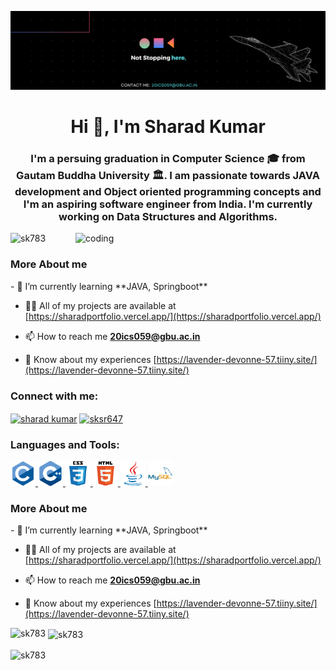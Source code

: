 ![logo](https://github.com/Sk783/Sk783/blob/main/not%20stopping%20here%2C.png)
<h1 align="center">Hi 👋, I'm Sharad Kumar</h1>
<h3 align="center">I'm a persuing graduation in Computer Science 🎓 from Gautam Buddha University 🏛. I am passionate towards JAVA development and Object oriented programming concepts and I'm an aspiring software engineer from India. I'm currently working on Data Structures and Algorithms.</h3>
<img align="right" alt="coding" width="400" src="https://user-images.githubusercontent.com/55389276/140866485-8fb1c876-9a8f-4d6a-98dc-08c498lead70.gif">

<p align="left"> <img src="https://komarev.com/ghpvc/?username=sk783&label=Profile%20views&color=0e75b6&style=flat" alt="sk783" /> </p>
<h3 align="left">More About me </h3>
- 🌱 I’m currently learning **JAVA, Springboot**

- 👨‍💻 All of my projects are available at [https://sharadportfolio.vercel.app/](https://sharadportfolio.vercel.app/)

- 📫 How to reach me **20ics059@gbu.ac.in**

- 📄 Know about my experiences [https://lavender-devonne-57.tiiny.site/](https://lavender-devonne-57.tiiny.site/)

<h3 align="left">Connect with me:</h3>
<p align="left">
<a href="https://linkedin.com/in/sharad kumar" target="blank"><img align="center" src="https://raw.githubusercontent.com/rahuldkjain/github-profile-readme-generator/master/src/images/icons/Social/linked-in-alt.svg" alt="sharad kumar" height="30" width="40" /></a>
<a href="https://www.hackerrank.com/sksr647" target="blank"><img align="center" src="https://raw.githubusercontent.com/rahuldkjain/github-profile-readme-generator/master/src/images/icons/Social/hackerrank.svg" alt="sksr647" height="30" width="40" /></a>
</p>

<h3 align="left">Languages and Tools:</h3>
<p align="left"> <a href="https://www.cprogramming.com/" target="_blank" rel="noreferrer"> <img src="https://raw.githubusercontent.com/devicons/devicon/master/icons/c/c-original.svg" alt="c" width="40" height="40"/> </a> <a href="https://www.w3schools.com/cpp/" target="_blank" rel="noreferrer"> <img src="https://raw.githubusercontent.com/devicons/devicon/master/icons/cplusplus/cplusplus-original.svg" alt="cplusplus" width="40" height="40"/> </a> <a href="https://www.w3schools.com/css/" target="_blank" rel="noreferrer"> <img src="https://raw.githubusercontent.com/devicons/devicon/master/icons/css3/css3-original-wordmark.svg" alt="css3" width="40" height="40"/> </a> <a href="https://www.w3.org/html/" target="_blank" rel="noreferrer"> <img src="https://raw.githubusercontent.com/devicons/devicon/master/icons/html5/html5-original-wordmark.svg" alt="html5" width="40" height="40"/> </a> <a href="https://www.java.com" target="_blank" rel="noreferrer"> <img src="https://raw.githubusercontent.com/devicons/devicon/master/icons/java/java-original.svg" alt="java" width="40" height="40"/> </a> <a href="https://www.mysql.com/" target="_blank" rel="noreferrer"> <img src="https://raw.githubusercontent.com/devicons/devicon/master/icons/mysql/mysql-original-wordmark.svg" alt="mysql" width="40" height="40"/> </a> </p>

<h3 align="left">More About me </h3>
- 🌱 I’m currently learning **JAVA, Springboot**

- 👨‍💻 All of my projects are available at [https://sharadportfolio.vercel.app/](https://sharadportfolio.vercel.app/)

- 📫 How to reach me **20ics059@gbu.ac.in**

- 📄 Know about my experiences [https://lavender-devonne-57.tiiny.site/](https://lavender-devonne-57.tiiny.site/)

<p><img align="left" src="https://github-readme-stats.vercel.app/api/top-langs?username=sk783&show_icons=true&locale=en&layout=compact" alt="sk783" /></p>

<p>&nbsp;<img align="center" src="https://github-readme-stats.vercel.app/api?username=sk783&show_icons=true&locale=en" alt="sk783" /></p>

<p><img align="center" src="https://github-readme-streak-stats.herokuapp.com/?user=sk783&" alt="sk783" /></p>
